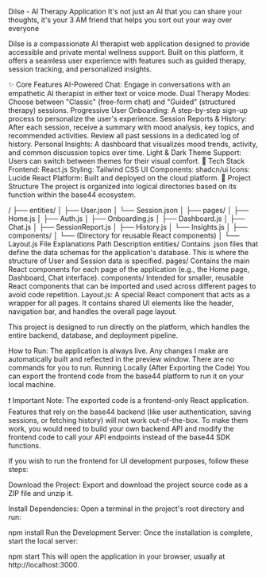 Dilse - AI Therapy Application
It's not just an AI that you can share your thoughts, it's your 3 AM friend that helps you sort out your way over everyone

Dilse is a compassionate AI therapist web application designed to provide accessible and private mental wellness support. Built on this platform, it offers a seamless user experience with features such as guided therapy, session tracking, and personalized insights.

✨ Core Features
AI-Powered Chat: Engage in conversations with an empathetic AI therapist in either text or voice mode.
Dual Therapy Modes: Choose between "Classic" (free-form chat) and "Guided" (structured therapy) sessions.
Progressive User Onboarding: A step-by-step sign-up process to personalize the user's experience.
Session Reports & History: After each session, receive a summary with mood analysis, key topics, and recommended activities. Review all past sessions in a dedicated log of history.
Personal Insights: A dashboard that visualizes mood trends, activity, and common discussion topics over time.
Light & Dark Theme Support: Users can switch between themes for their visual comfort.
🚀 Tech Stack
Frontend: React.js
Styling: Tailwind CSS
UI Components: shadcn/ui
Icons: Lucide React
Platform: Built and deployed on the cloud platform.
📁 Project Structure
The project is organized into logical directories based on its function within the base44 ecosystem.

/
├── entities/
│   ├── User.json
│   └── Session.json
│
├── pages/
│   ├── Home.js
│   ├── Auth.js
│   ├── Onboarding.js
│   ├── Dashboard.js
│   ├── Chat.js
│   ├── SessionReport.js
│   ├── History.js
│   └── Insights.js
│
├── components/
│   └── (Directory for reusable React components)
│
└── Layout.js
File Explanations
Path	Description
entities/	Contains .json files that define the data schemas for the application's database. This is where the structure of User and Session data is specified.
pages/	Contains the main React components for each page of the application (e.g., the Home page, Dashboard, Chat interface).
components/	Intended for smaller, reusable React components that can be imported and used across different pages to avoid code repetition.
Layout.js: A special React component that acts as a wrapper for all pages. It contains shared UI elements like the header, navigation bar, and handles the overall page layout.


This project is designed to run directly on the platform, which handles the entire backend, database, and deployment pipeline.

How to Run: The application is always live. Any changes I make are automatically built and reflected in the preview window. There are no commands for you to run.
Running Locally (After Exporting the Code)
You can export the frontend code from the base44 platform to run it on your local machine.

❗️ Important Note: The exported code is a frontend-only React application. Features that rely on the base44 backend (like user authentication, saving sessions, or fetching history) will not work out-of-the-box. To make them work, you would need to build your own backend API and modify the frontend code to call your API endpoints instead of the base44 SDK functions.

If you wish to run the frontend for UI development purposes, follow these steps:

Download the Project: Export and download the project source code as a ZIP file and unzip it.

Install Dependencies: Open a terminal in the project's root directory and run:

npm install
Run the Development Server: Once the installation is complete, start the local server:

npm start
This will open the application in your browser, usually at http://localhost:3000.
